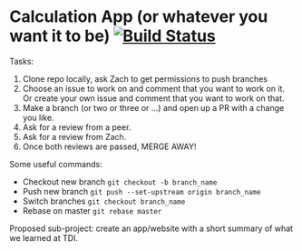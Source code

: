 # Calculation App (or whatever you want it to be) [![Build Status](https://travis-ci.org/thedataincubator/test-app.svg?branch=master)](https://travis-ci.org/thedataincubator/test-app)

Tasks:
1. Clone repo locally, ask Zach to get permissions to push branches
2. Choose an issue to work on and comment that you want to work on it.  Or create your own issue and comment that you want to work on that.
3. Make a branch (or two or three or ...) and open up a PR with a change you like.
4. Ask for a review from a peer.
5. Ask for a review from Zach.
6. Once both reviews are passed, MERGE AWAY!

Some useful commands:
- Checkout new branch `git checkout -b branch_name`
- Push new branch `git push --set-upstream origin branch_name`
- Switch branches `git checkout branch_name`
- Rebase on master `git rebase master`

Proposed sub-project: create an app/website with a short summary of what we learned at TDI.